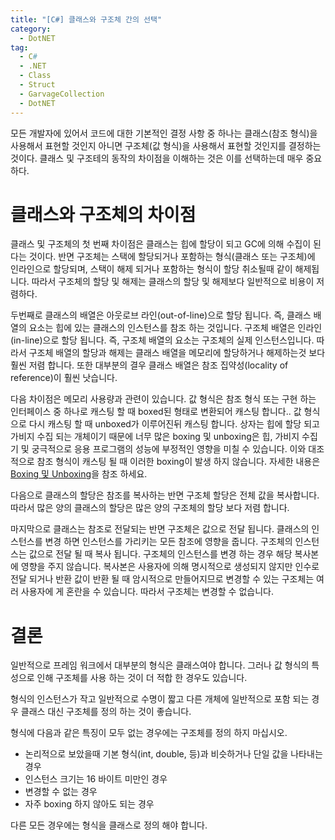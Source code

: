 ```yaml
---
title: "[C#] 클래스와 구조체 간의 선택"
category:
  - DotNET
tag:
  - C#
  - .NET
  - Class
  - Struct
  - GarvageCollection
  - DotNET
---
```


모든 개발자에 있어서 코드에 대한 기본적인 결정 사항 중 하나는 클래스(참조 형식)을 사용해서 표현할 것인지 아니면 구조체(값 형식)을 사용해서 표현할 것인지를 결정하는 것이다. 클래스 및 구조테의 동작의 차이점을 이해하는 것은 이를 선택하는데 매우 중요하다.

# 클래스와 구조체의 차이점

클래스 및 구조체의 첫 번째 차이점은 클래스는 힙에 할당이 되고 GC에 의해 수집이 된다는 것이다. 반면 구조체는 스택에 할당되거나 포함하는 형식(클래스 또는 구조체)에 인라인으로 할당되며, 스택이 해제 되거나 포함하는 형식이 할당 취소될때 같이 해제됩니다. 따라서 구조체의 할당 및 해제는 클래스의 할당 및 해제보다 일반적으로 비용이 저렴하다.

두번째로 클래스의 배열은 아웃로브 라인(out-of-line)으로 할당 됩니다. 즉, 클래스 배열의 요소는 힙에 있는 클래스의 인스턴스를 참조 하는 것입니다. 구조체 배열은 인라인(in-line)으로 할당 됩니다. 즉, 구조체 배열의 요소는 구조체의 실제 인스턴스입니다. 따라서 구조체 배열의 할당과 해제는 클래스 배열을 메모리에 할당하거나 해제하는것 보다 훨씬 저렴 합니다. 또한 대부분의 결우 클래스 배열은 참조 집약성(locality of reference)이 훨씬 낫습니다.

다음 차이점은 메모리 사용량과 관련이 있습니다. 값 형식은 참조 형식 또는 구현 하는 인터페이스 중 하나로 캐스팅 할 때 boxed된 형태로 변환되어 캐스팅 합니다.. 값 형식으로 다시 캐스팅 할 때 unboxed가 이루어진뒤 캐스팅 합니다. 상자는 힙에 할당 되고 가비지 수집 되는 개체이기 때문에 너무 많은 boxing 및 unboxing은 힙, 가비지 수집기 및 궁극적으로 응용 프로그램의 성능에 부정적인 영향을 미칠 수 있습니다. 이와 대조적으로 참조 형식이 캐스팅 될 때 이러한 boxing이 발생 하지 않습니다. 자세한 내용은 [Boxing 및 Unboxing](https://docs.microsoft.com/ko-kr/dotnet/csharp/programming-guide/types/boxing-and-unboxing)을 참조 하세요.

다음으로 클래스의 할당은 참조를 복사하는 반면 구조체 할당은 전체 값을 복사합니다. 따라서 많은 양의 클래스의 할당은 많은 양의 구조체의 할당 보다 저렴 합니다.

마지막으로 클래스는 참조로 전달되는 반면 구조체은 값으로 전달 됩니다. 클래스의 인스턴스를 변경 하면 인스턴스를 가리키는 모든 참조에 영향을 줍니다. 구조체의 인스턴스는 값으로 전달 될 때 복사 됩니다. 구조체의 인스턴스를 변경 하는 경우 해당 복사본에 영향을 주지 않습니다. 복사본은 사용자에 의해 명시적으로 생성되지 않지만 인수로 전달 되거나 반환 값이 반환 될 때 암시적으로 만들어지므로 변경할 수 있는 구조체는 여러 사용자에 게 혼란을 수 있습니다. 따라서 구조체는 변경할 수 없습니다.

# 결론

일반적으로 프레임 워크에서 대부분의 형식은 클래스여야 합니다. 그러나 값 형식의 특성으로 인해 구조체를 사용 하는 것이 더 적합 한 경우도 있습니다.

형식의 인스턴스가 작고 일반적으로 수명이 짧고 다른 개체에 일반적으로 포함 되는 경우 클래스 대신 구조체를 정의 하는 것이 좋습니다.

형식에 다음과 같은 특징이 모두 없는 경우에는 구조체를 정의 하지 마십시오.

* 논리적으로 보았을때 기본 형식(int, double, 등)과 비슷하거나 단일 값을 나타내는 경우
* 인스턴스 크기는 16 바이트 미만인 경우
* 변경할 수 없는 경우
* 자주 boxing 하지 않아도 되는 경우

다른 모든 경우에는 형식을 클래스로 정의 해야 합니다.
